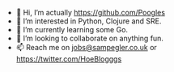 - 👋 Hi, I’m actually https://github.com/Poogles
- 👀 I’m interested in Python, Clojure and SRE.
- 🌱 I’m currently learning some Go.
- 💞️ I’m looking to collaborate on anything fun.
- 📫 Reach me on jobs@sampegler.co.uk or https://twitter.com/HoeBlogggs
